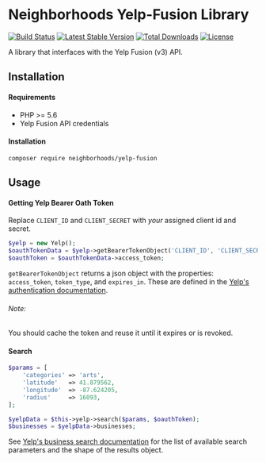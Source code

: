 # Neighborhoods Yelp-Fusion Library

[![Build Status](https://travis-ci.org/neighborhoods/Yelp-Fusion.svg?branch=master)](https://travis-ci.org/neighborhoods/Yelp-Fusion)
[![Latest Stable Version](https://poser.pugx.org/neighborhoods/yelp-fusion/version)](https://packagist.org/packages/neighborhoods/yelp-fusion)
[![Total Downloads](https://poser.pugx.org/neighborhoods/yelp-fusion/downloads)](https://packagist.org/packages/neighborhoods/yelp-fusion)
[![License](https://poser.pugx.org/neighborhoods/yelp-fusion/license)](https://packagist.org/packages/neighborhoods/yelp-fusion)

A library that interfaces with the Yelp Fusion (v3) API.

## Installation

#### Requirements
* PHP >= 5.6
* Yelp Fusion API credentials

#### Installation

`composer require neighborhoods/yelp-fusion`

## Usage

#### Getting Yelp Bearer Oath Token

Replace `CLIENT_ID` and `CLIENT_SECRET` with _your_ assigned client id and secret.

```php
$yelp = new Yelp();
$oauthTokenData = $yelp->getBearerTokenObject('CLIENT_ID', 'CLIENT_SECRET');
$oauthToken = $oauthTokenData->access_token;
```

`getBearerTokenObject` returns a json object with the properties: `access_token`, `token_type`, and `expires_in`. These are defined in the [Yelp's authentication documentation](https://www.yelp.com/developers/documentation/v3/authentication).

###### Note:

You should cache the token and reuse it until it expires or is revoked.
 
#### Search

```php
$params = [
    'categories' => 'arts',
    'latitude'   => 41.879562,
    'longitude'  => -87.624205,
    'radius'     => 16093,
];

$yelpData = $this->yelp->search($params, $oauthToken);
$businesses = $yelpData->businesses;
```

See [Yelp's business search documentation](https://www.yelp.com/developers/documentation/v3/business_search) for the list of available search parameters and the shape of the results object.